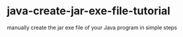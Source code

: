 # java-create-jar-exe-file-tutorial
manually create the jar exe file of your Java program in simple steps

